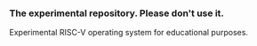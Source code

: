 ### The experimental repository. Please don't use it.

Experimental RISC-V operating system for educational purposes.
